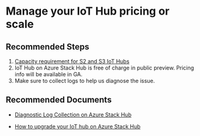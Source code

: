 <properties
  pagetitle="Manage your IoT Hub pricing or scale"
  service=""
  resource=""
  ms.author="yiygu,camanle"
  selfhelptype="Generic"
  supporttopicids="32782339"
  productpesids="17381"
  cloudenvironments="public"
  articleid="8856bf09-f722-4441-ad84-04d9d436fd63"
  ownershipid="AzureIot_IotHub" />
# Manage your IoT Hub pricing or scale

## **Recommended Steps**

1. [Capacity requirement for S2 and S3 IoT Hubs](https://docs.microsoft.com/azure-stack/operator/iot-hub-rp-manage?view=azs-2005#azure-stack-hub-capacity-management)
2. IoT Hub on Azure Stack Hub is free of charge in public preview. Pricing info will be available in GA.
3. Make sure to collect logs to help us diagnose the issue.

## **Recommended Documents**

* [Diagnostic Log Collection on Azure Stack Hub](https://docs.microsoft.com/azure-stack/operator/diagnostic-log-collection?view=azs-2005)

* [How to upgrade your IoT hub on Azure Stack Hub](https://docs.microsoft.com/azure-stack/operator/resource-provider-apply-updates?view=azs-2005)

